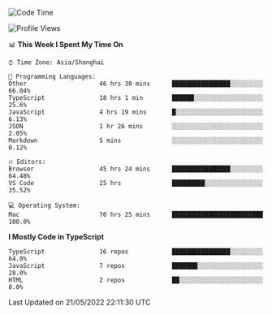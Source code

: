 <!--START_SECTION:waka-->
![Code Time](http://img.shields.io/badge/Code%20Time-0%20secs-blue)

![Profile Views](http://img.shields.io/badge/Profile%20Views-0-blue)

📊 **This Week I Spent My Time On** 

```text
⌚︎ Time Zone: Asia/Shanghai

💬 Programming Languages: 
Other                    46 hrs 30 mins      ████████████████░░░░░░░░░   66.04% 
TypeScript               18 hrs 1 min        ██████░░░░░░░░░░░░░░░░░░░   25.6% 
JavaScript               4 hrs 19 mins       █░░░░░░░░░░░░░░░░░░░░░░░░   6.13% 
JSON                     1 hr 26 mins        ░░░░░░░░░░░░░░░░░░░░░░░░░   2.05% 
Markdown                 5 mins              ░░░░░░░░░░░░░░░░░░░░░░░░░   0.12%

🔥 Editors: 
Browser                  45 hrs 24 mins      ████████████████░░░░░░░░░   64.48% 
VS Code                  25 hrs              █████████░░░░░░░░░░░░░░░░   35.52%

💻 Operating System: 
Mac                      70 hrs 25 mins      █████████████████████████   100.0%

```

**I Mostly Code in TypeScript** 

```text
TypeScript               16 repos            ████████████████░░░░░░░░░   64.0% 
JavaScript               7 repos             ███████░░░░░░░░░░░░░░░░░░   28.0% 
HTML                     2 repos             ██░░░░░░░░░░░░░░░░░░░░░░░   8.0%

```



 Last Updated on 21/05/2022 22:11:30 UTC
<!--END_SECTION:waka-->
